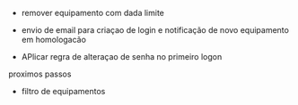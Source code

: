 

- remover equipamento com dada limite

- envio de email para criaçao de login e notificação de novo equipamento em homologacão

- APlicar regra de alteraçao de senha no primeiro logon


proximos passos 

- filtro de equipamentos

